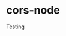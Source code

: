 # cors-node
Testing
































































































































































